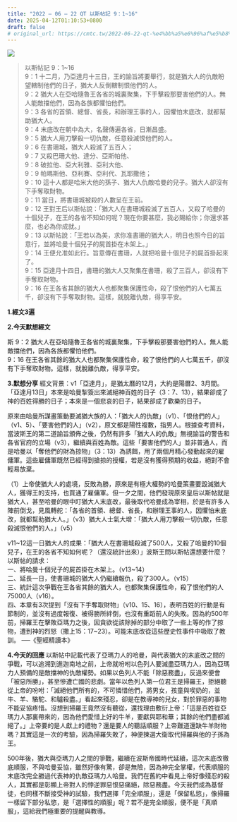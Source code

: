 ```yaml
---
title: "2022 – 06 – 22 QT 以斯帖記 9：1~16"
date: 2025-04-12T01:10:53+0800
draft: false
# original_url: https://cmtc.tw/2022-06-22-qt-%e4%bb%a5%e6%96%af%e5%b8%96%e8%a8%98-9%ef%bc%9a116
---
```


![](/images/qt.jpg)
> 以斯帖記 9：1\~16  
> 9：1 十二月，乃亞達月十三日，王的諭旨將要舉行，就是猶大人的仇敵盼望轄制他們的日子，猶大人反倒轄制恨他們的人。  
> 9：2 猶大人在亞哈隨魯王各省的城裏聚集，下手擊殺那要害他們的人。無人能敵擋他們，因為各族都懼怕他們。  
> 9：3 各省的首領、總督、省長，和辦理王事的人，因懼怕末底改，就都幫助猶大人。  
> 9：4 末底改在朝中為大，名聲傳遍各省，日漸昌盛。  
> 9：5 猶大人用刀擊殺一切仇敵，任意殺滅恨他們的人。  
> 9：6 在書珊城，猶大人殺滅了五百人；  
> 9：7 又殺巴珊大他、達分、亞斯帕他、  
> 9：8 破拉他、亞大利雅、亞利大他、  
> 9：9 帕瑪斯他、亞利賽、亞利代、瓦耶撒他；  
> 9：10 這十人都是哈米大他的孫子、猶大人仇敵哈曼的兒子。猶大人卻沒有下手奪取財物。  
> 9：11 當日，將書珊城被殺的人數呈在王前。  
> 9：12 王對王后以斯帖說：「猶大人在書珊城殺滅了五百人，又殺了哈曼的十個兒子，在王的各省不知如何呢？現在你要甚麼，我必賜給你；你還求甚麼，也必為你成就。」  
> 9：13 以斯帖說：「王若以為美，求你准書珊的猶大人，明日也照今日的旨意行，並將哈曼十個兒子的屍首掛在木架上。」  
> 9：14 王便允准如此行。旨意傳在書珊，人就把哈曼十個兒子的屍首掛起來了。  
> 9：15 亞達月十四日，書珊的猶大人又聚集在書珊，殺了三百人，卻沒有下手奪取財物。  
> 9：16 在王各省其餘的猶大人也都聚集保護性命，殺了恨他們的人七萬五千，卻沒有下手奪取財物。這樣，就脫離仇敵，得享平安。

**1.經文3遍**

**2.今天默想經文**
  
斯 9：2 猶大人在亞哈隨魯王各省的城裏聚集，下手擊殺那要害他們的人。無人能敵擋他們，因為各族都懼怕他們。  
9：16 在王各省其餘的猶大人也都聚集保護性命，殺了恨他們的人七萬五千，卻沒有下手奪取財物。這樣，就脫離仇敵，得享平安。

**3.默想分享**
經文背景：v1「亞達月」，是猶太曆的12月，大約是陽曆2、3月間。「亞達月13日」本來是哈曼掣簽出來滅絕神百姓的日子（3：7、13），結果卻成了神的百姓得勝的日子；本來是一個悲哀的日子，結果卻成了歡樂的日子。

原來由哈曼所謀畫策動要滅猶大族的人：「猶大人的仇敵」（v1）、「恨他們的人」（v1、5）、「要害他們的人」（v2），原文都是陽性複數，指男人。根據查考資料，當波斯王的第二道諭旨頒佈之後，仍然有許多「猶大人的仇敵」無視諭旨的警告和各省官府的立場（v3），繼續與百姓為敵。這些「要害他們的人」並非普通人，而是哈曼以「奪他們的財為掠物」（3：13）為誘餌，用了兩個月精心發動起來的雇傭軍。這些雇傭軍既然已經得到搶掠的授權，若是沒有獲得預期的收益，絕對不會輕易放棄。

（1）上帝使猶大人的處境，反敗為勝，原來是有極大權勢的哈曼策畫要毀滅猶大人，獲得王的支持，也買通了雇傭軍。但一夕之間，他們發現原來皇后以斯帖就是猶大人，甚至哈曼的眼中盯猶大人末底改，最後取代哈曼成為宰相，於是有許多人陣前倒戈，見風轉舵：「各省的首領、總督、省長，和辦理王事的人，因懼怕末底改，就都幫助猶大人。」（v3）猶大人士氣大增：「猶大人用刀擊殺一切仇敵，任意殺滅恨他們的人。」（v5）

v11\~12這一日猶大人的成果：「猶大人在書珊城殺滅了500人，又殺了哈曼的10個兒子，在王的各省不知如何呢？（還沒統計出來）」波斯王問以斯帖還想要什麼？以斯帖的請求：  
一、將哈曼十個兒子的屍首掛在木架上。（v13\~14）  
二、延長一日，使書珊城的猶大人仍繼續報仇，殺了300人。（v15）  
三、統計這次爭戰在王各省其餘的猶大人，也都聚集保護性命，殺了恨他們的人75000人（v16）。  
四、本章有3次提到「沒有下手奪取財物」（v10、15、16），表明百姓的行動是有節制的，並沒有過度報復、被得勝所絆倒，也沒有重蹈前人的失敗。因為約500年前，掃羅王在擊敗亞瑪力之後，因貪欲從該除掉的部分中取了一些上等的作了掠物，遭到神的烈怒（撒上15：17\~23）。可能末底改從這些歷史性事件中吸取了教訓。 ──《聖經精讀本》

**4.今天的回應**
以斯帖中記載代表了亞瑪力人的哈曼，與代表猶大的末底改之間的爭戰，可以追溯到進迦南地之前，上帝就吩咐以色列人要滅盡亞瑪力人，因為亞瑪力人預備的是敵擋神的仇敵權勢。如果以色列人不能「除惡務盡」，反過來便會「被惡所勝」，甚至慘遭亡國的悲劇。當年以色列人第一位君王是掃羅王，拒絕聽從上帝的吩咐：「滅絕他們所有的，不可憐惜他們，將男女，孩童與喫奶的，並牛、羊、駱駝、和驢殺盡。」看起來殘忍，卻是在教導神的兒女，對於罪惡的事物不能妥協疼惜。沒想到掃羅王竟然沒有聽從，還找理由敷衍上帝：「這是百姓從亞瑪力人那裏帶來的，因為他們愛惜上好的牛羊，要獻與耶和華；其餘的他們盡都滅絕了。」上帝要的是人獻上的禮物？還是要人的聽話順服？上帝難道還缺牛羊財物嗎？其實這是一次的考驗，因為掃羅失敗了，神便揀選大衛取代掃羅與他的子孫為王。

500年後，猶大與亞瑪力人之間的爭戰，繼續在波斯帝國時代延續，這次末底改徹底順服，不與哈曼妥協，雖然好像有驚，卻是無險，因為神完全掌權，代表順服的末底改完全勝過代表神的仇敵亞瑪力人哈曼。我們在舊約中看見上帝好像殘忍的殺人，其實都是彰顯上帝對人的悖逆罪惡恨惡痛絕，除惡務盡。今天我們成為基督徒，也同樣不斷接受神的試驗，我們選擇「完全順服」，還是「保留私慾」，像掃羅一樣留下部分私慾，是「選擇性的順服」呢？若不是完全順服，便不是「真順服」，這給我們極重要的提醒與教導。
